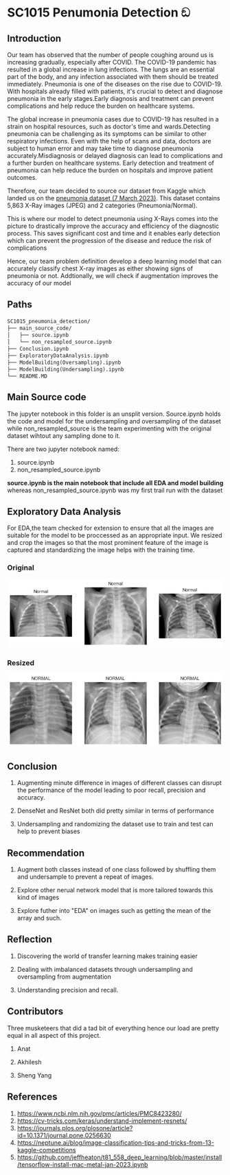 # SC1015 Penumonia Detection ඞ

## **Introduction**

Our team has observed that the number of people coughing around us is increasing gradually, especially after COVID. The COVID-19 pandemic has resulted in a global increase in lung infections. The lungs are an essential part of the body, and any infection associated with them should be treated immediately. Pneumonia is one of the diseases on the rise due to COVID-19. With hospitals already filled with patients, it's crucial to detect and diagnose pneumonia in the early stages.Early diagnosis and treatment can prevent complications and help reduce the burden on healthcare systems. 

The global increase in pneumonia cases due to COVID-19 has resulted in a strain on hospital resources, such as doctor's time and wards.Detecting pneumonia can be challenging as its symptoms can be similar to other respiratory infections.
Even with the help of scans and data, doctors are subject to human error and may take time to diagnose pneumonia accurately.Misdiagnosis or delayed diagnosis can lead to complications and a further burden on healthcare systems.
Early detection and treatment of pneumonia can help reduce the burden on hospitals and improve patient outcomes.


Therefore, our team decided to source our dataset from Kaggle which landed us on the [pneumonia dataset (7 March 2023)](https://www.kaggle.com/datasets/paultimothymooney/chest-xray-pneumonia). This dataset contains 5,863 X-Ray images (JPEG) and 2 categories (Pneumonia/Normal).

This is where our model to detect pneumonia using X-Rays comes into the picture to drastically improve the accuracy and efficiency of the diagnostic process. This saves significant cost and time and it enables early detection which can prevent the progression of the disease and reduce the risk of complications


Hence, our team problem definition develop a deep learning model that can accurately classify chest X-ray images as either showing signs of pneumonia or not. Addtionally, we will check if augmentation improves the accuracy of our model

## **Paths**

    SC1015_pneumonia_detection/
    ├── main_source_code/
    │   ├── source.ipynb
    │   └── non_resampled_source.ipynb
    ├── Conclusion.ipynb
    ├── ExploratoryDataAnalysis.ipynb
    ├── ModelBuilding(Oversampling).ipynb
    ├── ModelBuilding(Undersampling).ipynb
    └── README.MD

## **Main Source code**

The jupyter notebook in this folder is an unsplit version. Source.ipynb holds the code and model for the undersampling and oversampling of the dataset while non_resampled_source is the team experimenting with the original dataset wihtout any sampling done to it.

There are two jupyter notebook named:
1. source.ipynb 
2. non_resampled_source.ipynb


**source.ipynb is the main notebook that include all EDA and model building** whereas non_resampled_source.ipynb was my first trail run with the dataset

## **Exploratory Data Analysis**

For EDA,the team checked for extension to ensure that all the images are suitable for the model to be proccessed as an appropriate input. We resized and crop the images so that the most prominent feature of the image is captured and standardizing the image helps with the training time.

### Original 
![originalDatasetImage](./readmeAssests/originalDatasetImage.png)

### Resized
![resizedDatasetImage](./readmeAssests/resizeImages.png)

## **Conclusion**

1. Augmenting minute difference in images of different classes can disrupt the performance of the model leading to poor recall, precision and accuracy.

2. DenseNet and ResNet both did pretty similar in terms of performance

3. Undersampling and randomizing the dataset use to train and test can help to prevent biases

## **Recommendation**
1. Augment both classes instead of one class followed by shuffling them and undersample to prevent a repeat of images.

2. Explore other nerual network model that is more tailored towards this kind of images

3. Explore futher into "EDA" on images such as getting the mean of the array and such.

## **Reflection**
1. Discovering the world of transfer learning makes training easier

2. Dealing with imbalanced datasets through undersampling and oversampling from augmentation

3. Understanding precision and recall.




## **Contributors**

Three musketeers that did a tad bit of everything hence our load are pretty equal in all aspect of this project.

1. Anat

2. Akhilesh

3. Sheng Yang

## **References** 
1. https://www.ncbi.nlm.nih.gov/pmc/articles/PMC8423280/
2. https://cv-tricks.com/keras/understand-implement-resnets/
3. https://journals.plos.org/plosone/article?id=10.1371/journal.pone.0256630
4. https://neptune.ai/blog/image-classification-tips-and-tricks-from-13-kaggle-competitions
5. https://github.com/jeffheaton/t81_558_deep_learning/blob/master/install/tensorflow-install-mac-metal-jan-2023.ipynb


